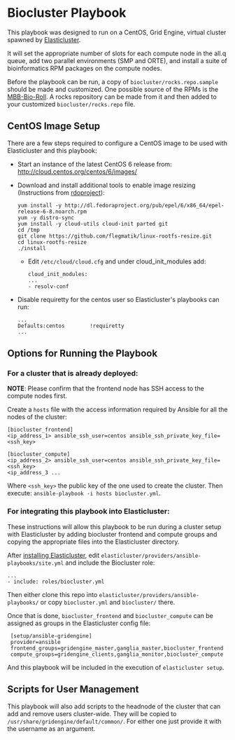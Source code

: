 # Biocluster Playbook
This playbook was designed to run on a CentOS, Grid Engine, virtual cluster spawned by [Elasticluster](https://github.com/gc3-uzh-ch/elasticluster/tree/master/elasticluster).

It will set the appropriate number of slots for each compute node in the all.q queue, add two parallel environments (SMP and ORTE), and  install a suite of bioinformatics RPM packages on the compute nodes.

Before the playbook can be run, a copy of ```biocluster/rocks.repo.sample``` should be made and customized. One possible source of the RPMs is the [MBB-Bio-Roll](https://github.com/AAFC-MBB/MBB-Bio-Roll). A rocks repository can be made from it and then added to your customized ```biocluster/rocks.repo``` file.

## CentOS Image Setup

There are a few steps required to configure a CentOS image to be used with Elasticluster and this playbook:

* Start an instance of the latest CentOS 6 release from: http://cloud.centos.org/centos/6/images/
* Download and install additional tools to enable image resizing (Instructions from [rdoproject](https://www.rdoproject.org/resources/creating-centos-and-fedora-images-ready-for-openstack/)):
  ```
  yum install -y http://dl.fedoraproject.org/pub/epel/6/x86_64/epel-release-6-8.noarch.rpm
  yum -y distro-sync
  yum install -y cloud-utils cloud-init parted git
  cd /tmp
  git clone https://github.com/flegmatik/linux-rootfs-resize.git
  cd linux-rootfs-resize
  ./install
  ```

  * Edit ```/etc/cloud/cloud.cfg``` and under cloud_init_modules add:

    ```
    cloud_init_modules:
    ...
    - resolv-conf
    ```

* Disable requiretty for the centos user so Elasticluster's playbooks can run:

  ```
  ...
  Defaults:centos        !requiretty
  ...
  ```
  
## Options for Running the Playbook

### For a cluster that is already deployed:

**NOTE**: Please confirm that the frontend node has SSH access to the compute nodes first. 

Create a ```hosts``` file with the access information required by Ansible for all the nodes of the cluster:
```
[biocluster_frontend]
<ip_address_1> ansible_ssh_user=centos ansible_ssh_private_key_file=<ssh_key>

[biocluster_compute]
<ip_address_2> ansible_ssh_user=centos ansible_ssh_private_key_file=<ssh_key>
<ip_address_3 ...
```
Where ```<ssh_key>``` the public key of the one used to create the cluster. Then execute: ```ansible-playbook -i hosts biocluster.yml```.

### For integrating this playbook into Elasticluster:

These instructions will allow this playbook to be run during a cluster setup with Elasticluster by adding biocluster frontend and compute groups and copying the appropriate files into the Elasticluster directory.

After [installing Elasticluster](http://elasticluster.readthedocs.org/en/latest/install.html), edit ```elasticluster/providers/ansible-playbooks/site.yml``` and include the Biocluster role:
```
...
- include: roles/biocluster.yml
```

Then either clone this repo into ```elasticluster/providers/ansible-playbooks/``` or copy ```biocluster.yml``` and ```biocluster/``` there.

Once that is done, ```biocluster_frontend``` and ```biocluster_compute``` can be assigned as groups in the Elasticluster config file:
```
 [setup/ansible-gridengine]
 provider=ansible
 frontend_groups=gridengine_master,ganglia_master,biocluster_frontend
 compute_groups=gridengine_clients,ganglia_monitor,biocluster_compute
 ```
 And this playbook will be included in the execution of  ```elasticluster setup```.

## Scripts for User Management

This playbook will also add scripts to the headnode of the cluster that can add and remove users cluster-wide. They will be copied to ```/usr/share/gridengine/default/common/```. For either one just provide it with the username as an argument.
